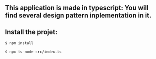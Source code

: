 ## This application is made in typescript: You will find several design pattern inplementation in it.

## Install the projet:

```bash
$ npm install
```
```bash
$ npx ts-node src/index.ts
```